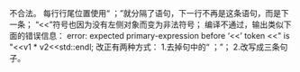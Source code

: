不合法。
每行行尾位置使用“ ；”就分隔了语句，下一行不再是这条语句，而是下一条；
“<<”符号也因为没有左侧对象而变为非法符号；
编译不通过，输出类似下面的错误信息：
error: expected primary-expression before ‘<<’ token
     <<" is "<<v1 * v2<<std::endl;
改正有两种方式：
1.去掉句中的“ ；”；
2.改写成三条句子。
